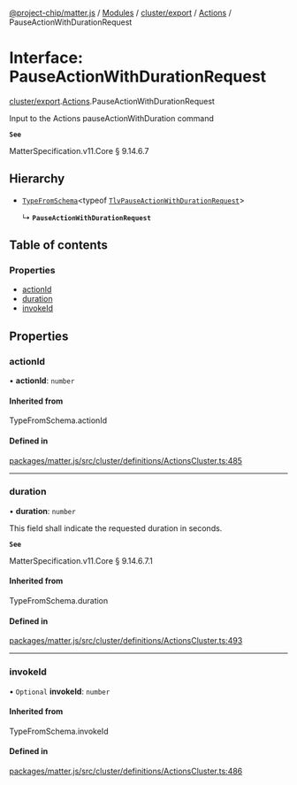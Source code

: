 [@project-chip/matter.js](../README.md) / [Modules](../modules.md) / [cluster/export](../modules/cluster_export.md) / [Actions](../modules/cluster_export.Actions.md) / PauseActionWithDurationRequest

# Interface: PauseActionWithDurationRequest

[cluster/export](../modules/cluster_export.md).[Actions](../modules/cluster_export.Actions.md).PauseActionWithDurationRequest

Input to the Actions pauseActionWithDuration command

**`See`**

MatterSpecification.v11.Core § 9.14.6.7

## Hierarchy

- [`TypeFromSchema`](../modules/tlv_export.md#typefromschema)\<typeof [`TlvPauseActionWithDurationRequest`](../modules/cluster_export.Actions.md#tlvpauseactionwithdurationrequest)\>

  ↳ **`PauseActionWithDurationRequest`**

## Table of contents

### Properties

- [actionId](cluster_export.Actions.PauseActionWithDurationRequest.md#actionid)
- [duration](cluster_export.Actions.PauseActionWithDurationRequest.md#duration)
- [invokeId](cluster_export.Actions.PauseActionWithDurationRequest.md#invokeid)

## Properties

### actionId

• **actionId**: `number`

#### Inherited from

TypeFromSchema.actionId

#### Defined in

[packages/matter.js/src/cluster/definitions/ActionsCluster.ts:485](https://github.com/project-chip/matter.js/blob/904d0c9b952b91f28a21803759c5e5c66ee4d272/packages/matter.js/src/cluster/definitions/ActionsCluster.ts#L485)

___

### duration

• **duration**: `number`

This field shall indicate the requested duration in seconds.

**`See`**

MatterSpecification.v11.Core § 9.14.6.7.1

#### Inherited from

TypeFromSchema.duration

#### Defined in

[packages/matter.js/src/cluster/definitions/ActionsCluster.ts:493](https://github.com/project-chip/matter.js/blob/904d0c9b952b91f28a21803759c5e5c66ee4d272/packages/matter.js/src/cluster/definitions/ActionsCluster.ts#L493)

___

### invokeId

• `Optional` **invokeId**: `number`

#### Inherited from

TypeFromSchema.invokeId

#### Defined in

[packages/matter.js/src/cluster/definitions/ActionsCluster.ts:486](https://github.com/project-chip/matter.js/blob/904d0c9b952b91f28a21803759c5e5c66ee4d272/packages/matter.js/src/cluster/definitions/ActionsCluster.ts#L486)
